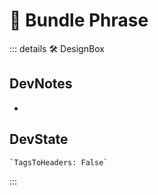 
# 🔷 <moto>Bundle Phrase</moto>

::: details 🛠 <dev>DesignBox</dev>

## DevNotes

-

## DevState

```py
`TagsToHeaders: False`
```

:::
